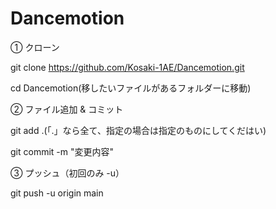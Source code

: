 # Dancemotion

① クローン

git clone https://github.com/Kosaki-1AE/Dancemotion.git

cd Dancemotion(移したいファイルがあるフォルダーに移動)

② ファイル追加 & コミット

git add .(「.」なら全て、指定の場合は指定のものにしてくだはい)

git commit -m "変更内容"

③ プッシュ（初回のみ -u）

git push -u origin main
